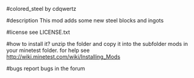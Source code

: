 #colored_steel by cdqwertz

#description
This mod adds some new steel blocks and ingots

#license
see LICENSE.txt

#how to install it?
unzip the folder and copy it into the subfolder mods in your minetest folder.
for help see http://wiki.minetest.com/wiki/Installing_Mods

#bugs
report bugs in the forum

